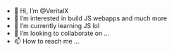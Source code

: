 - 👋 Hi, I’m @VeritalX
- 👀 I’m interested in build JS webapps and much more
- 🌱 I’m currently learning JS lol
- 💞️ I’m looking to collaborate on ...
- 📫 How to reach me ...

<!---
VeritalX/VeritalX is a ✨ special ✨ repository because its `README.md` (this file) appears on your GitHub profile.
You can click the Preview link to take a look at your changes.
--->
